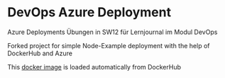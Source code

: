 # DevOps Azure Deployment
Azure Deployments Übungen in SW12 für Lernjournal im Modul DevOps 

Forked project for simple Node-Example deployment with the help of DockerHub and Azure

This [docker image](https://hub.docker.com/r/movik21/devopsazure) is loaded automatically from DockerHub
